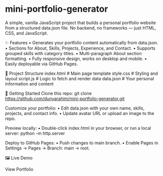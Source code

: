 # mini-portfolio-generator

A simple, vanilla JavaScript project that builds a personal portfolio website from a structured data.json file. No backend, no frameworks — just HTML, CSS, and JavaScript.

✨ Features
• Generates your portfolio content automatically from data.json.
• Sections for About, Skills, Projects, Experience, and Contact.
• Supports grouped skills with category titles.
• Multi-paragraph About section formatting.
• Fully responsive design, works on desktop and mobile.
• Easily deployable via GitHub Pages.

📂 Project Structure
index.html   # Main page template
style.css    # Styling and layout
script.js    # Logic to fetch and render data
data.json    # Your personal information and content

🚀 Getting Started
Clone this repo:
git clone https://github.com/dunyarahim/mini-portfolio-generator.git


Customize your portfolio:
• Edit data.json with your own name, skills, projects, and contact info.
• Update avatar URL or upload an image to the repo.

Preview locally:
• Double-click index.html in your browser, or run a local server:
    python -m http.server

Deploy to GitHub Pages:
• Push changes to main branch.
• Enable Pages in Settings → Pages → Branch: main → root.

🖼 Live Demo

View Portfolio
